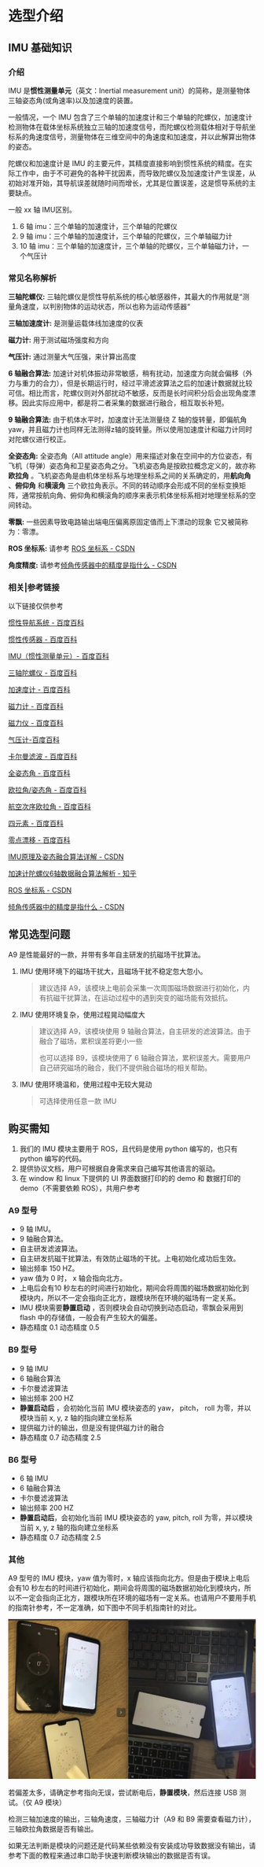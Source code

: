 # 选型介绍

## IMU 基础知识

### 介绍

IMU 是**惯性测量单元**（英文：Inertial measurement unit）的简称，是测量物体三轴姿态角(或角速率)以及加速度的装置。

一般情况，一个 IMU 包含了三个单轴的加速度计和三个单轴的陀螺仪，加速度计检测物体在载体坐标系统独立三轴的加速度信号，而陀螺仪检测载体相对于导航坐标系的角速度信号，测量物体在三维空间中的角速度和加速度，并以此解算出物体的姿态。

陀螺仪和加速度计是 IMU 的主要元件，其精度直接影响到惯性系统的精度。在实际工作中，由于不可避免的各种干扰因素，而导致陀螺仪及加速度计产生误差，从初始对准开始，其导航误差就随时间而增长，尤其是位置误差，这是惯导系统的主要缺点。

一般 xx 轴 IMU区别。

1. 6 轴 imu：三个单轴的加速度计，三个单轴的陀螺仪
2. 9 轴 imu：三个单轴的加速度计，三个单轴的陀螺仪，三个单轴磁力计
3. 10 轴 imu：三个单轴的加速度计，三个单轴的陀螺仪，三个单轴磁力计，一个气压计



### 常见名称解析

**三轴陀螺仪:** 三轴陀螺仪是惯性导航系统的核心敏感器件，其最大的作用就是“测量角速度，以判别物体的运动状态，所以也称为运动传感器“

**三轴加速度计:** 是测量运载体线加速度的仪表

**磁力计:** 用于测试磁场强度和方向

**气压计:** 通过测量大气压强，来计算出高度

**6 轴融合算法:** 加速计对机体振动非常敏感，稍有扰动，加速度方向就会偏移（外力与重力的合力），但是长期运行时，经过平滑滤波算法之后的加速计数据就比较可信。相比而言，陀螺仪则对外部扰动不敏感，反而是长时间积分后会出现角度漂移。因此实际应用中，都是将二者采集的数据进行融合，相互取长补短。

**9 轴融合算法:** 由于机体水平时，加速度计无法测量绕 Z 轴的旋转量，即偏航角 yaw，并且磁力计也同样无法测得z轴的旋转量。所以使用加速度计和磁力计同时对陀螺仪进行校正。

**全姿态角:** 全姿态角（All attitude angle）用来描述对象在空间中的方位姿态，有飞机（导弹）姿态角和卫星姿态角之分。飞机姿态角是按欧拉概念定义的，故亦称**欧拉角** 。飞机姿态角是由机体坐标系与地理坐标系之间的关系确定的，用**航向角** 、**俯仰角** 和**横滚角** 三个欧拉角表示。不同的转动顺序会形成不同的坐标变换矩阵，通常按航向角、俯仰角和横滚角的顺序来表示机体坐标系相对地理坐标系的空间转动。

**零飘:** 一些因素导致电路输出端电压偏离原固定值而上下漂动的现象 它又被简称为：零漂。

**ROS 坐标系:** 请参考 [ROS 坐标系 - CSDN](https://blog.csdn.net/shixiaolu63/article/details/78496457)

**角度精度:** 请参考[倾角传感器中的精度是指什么 - CSDN](https://blog.csdn.net/ZITN001/article/details/104977227)



### 相关|参考链接

以下链接仅供参考

[惯性导航系统 - 百度百科](https://baike.baidu.com/item/%E6%83%AF%E6%80%A7%E5%AF%BC%E8%88%AA%E7%B3%BB%E7%BB%9F/2286423)

[惯性传感器 - 百度百科](https://baike.baidu.com/item/%E6%83%AF%E6%80%A7%E4%BC%A0%E6%84%9F%E5%99%A8/5302574)

[IMU（惯性测量单元）- 百度百科](https://baike.baidu.com/item/IMU/23629630?fr=aladdin)

[三轴陀螺仪 - 百度百科](https://baike.baidu.com/item/%E4%B8%89%E8%BD%B4%E9%99%80%E8%9E%BA%E4%BB%AA/3785697?fr=aladdin)

[加速度计 - 百度百科](https://baike.baidu.com/item/%E5%8A%A0%E9%80%9F%E5%BA%A6%E8%AE%A1)

[磁力计 - 百度百科](https://baike.baidu.com/item/%E7%A3%81%E5%8A%9B%E8%AE%A1/4560428?fr=aladdin)

[磁力仪 - 百度百科](https://baike.baidu.com/item/%E7%A3%81%E5%8A%9B%E4%BB%AA?fr=aladdin)

[气压计-百度百科](https://baike.baidu.com/item/%E6%B0%94%E5%8E%8B%E8%AE%A1)

[卡尔曼滤波 - 百度百科](https://baike.baidu.com/item/%E5%8D%A1%E5%B0%94%E6%9B%BC%E6%BB%A4%E6%B3%A2/5485372?fr=aladdin)

[全姿态角 - 百度百科](https://baike.baidu.com/item/%E5%85%A8%E5%A7%BF%E6%80%81%E8%A7%92)

[欧拉角/姿态角 - 百度百科](https://baike.baidu.com/item/%E5%81%8F%E8%88%AA%E8%A7%92/4783835#3)

[航空次序欧拉角 - 百度百科](https://baike.baidu.com/item/%E8%88%AA%E7%A9%BA%E6%AC%A1%E5%BA%8F%E6%AC%A7%E6%8B%89%E8%A7%92/15275390)

[四元素 - 百度百科](https://baike.baidu.com/item/%E5%9B%9B%E5%85%83%E6%95%B0/5795379)

[零点漂移 - 百度百科](https://baike.baidu.com/item/%E9%9B%B6%E7%82%B9%E6%BC%82%E7%A7%BB/3701123)

[IMU原理及姿态融合算法详解 - CSDN](https://blog.csdn.net/RoboChengzi/article/details/97616482)

[加速计陀螺仪6轴数据融合算法解析 - 知乎](https://zhuanlan.zhihu.com/p/80799574)

[ROS 坐标系 - CSDN](https://blog.csdn.net/shixiaolu63/article/details/78496457)

[倾角传感器中的精度是指什么 - CSDN](https://blog.csdn.net/ZITN001/article/details/104977227)



## 常见选型问题

A9 是性能最好的一款，并带有多年自主研发的抗磁场干扰算法。



1. IMU 使用环境下的磁场干扰大，且磁场干扰不稳定忽大忽小。

   > 建议选择 A9，该模块上电前会采集一次周围磁场数据进行初始化，内有抗磁干扰算法，在运动过程中的遇到突变的磁场能有效抵抗。

2. IMU 使用环境复杂，使用过程晃动幅度大

   >建议选择 A9，该模块使用 9 轴融合算法，自主研发的滤波算法。由于融合了磁场，累积误差将更小一些
   >
   >也可以选择 B9，该模块使用了 6 轴融合算法，累积误差大。需要用户自己研究磁场的融合，我们不提供融合磁场的相关帮助。

3. IMU 使用环境温和，使用过程中无较大晃动

   >可选择使用任意一款 IMU



## 购买需知

1. 我们的 IMU 模块主要用于 ROS，且代码是使用 python 编写的，也只有 python 编写的代码。
2. 提供协议文档，用户可根据自身需求来自己编写其他语言的驱动。
3. 在 window 和 linux 下提供的 UI 界面数据打印的的 demo 和 数据打印的 demo（不需要依赖 ROS），共用户参考 



### A9 型号

* 9 轴 IMU。
* 9 轴融合算法。
* 自主研发滤波算法。
* 自主研发抗磁干扰算法，有效防止磁场的干扰。上电初始化成功后生效。
* 输出频率 150 HZ。
* yaw 值为 0 时， x 轴会指向北方。
* 上电后会有10 秒左右的时间进行初始化，期间会将周围的磁场数据初始化到模块内，所以不一定会指向正北方，跟模块所在环境的磁场有一定关系。
* IMU 模块需要**静置启动** ，否则模块会自动切换到动态启动，零飘会采用到 flash 中的存储值，一般会有产生较大的偏差。
* 静态精度 0.1 动态精度 0.5



### B9 型号

* 9 轴 IMU
* 6 轴融合算法
* 卡尔曼滤波算法
* 输出频率 200 HZ
* **静置启动后** ，会初始化当前 IMU 模块姿态的 yaw， pitch， roll 为零，并以模块当前 x, y, z 轴的指向建立坐标系
* 提供磁力计的输出，但是没有提供磁力计的融合
* 静态精度 0.7 动态精度 2.5  



### B6 型号

* 6 轴 IMU
* 6 轴融合算法
* 卡尔曼滤波算法
* 输出频率 200 HZ
* **静置启动后**，会初始化当前 IMU 模块姿态的 yaw, pitch, roll 为零，并以模块当前 x, y, z 轴的指向建立坐标系
* 静态精度 0.7 动态精度 2.5



### 其他

A9 型号的 IMU 模块，yaw 值为零时，x 轴应该指向北方。但是由于模块上电后会有10 秒左右的时间进行初始化，期间会将周围的磁场数据初始化到模块内，所以不一定会指向正北方，跟模块所在环境的磁场有一定关系。也请用户不要用手机的指南针参考，不一定准确，如下图中不同手机指南针的对比。

![](./img/north.jpg)

若偏差太多，请确定参考指向无误，尝试断电后，**静置模块**，然后连接 USB 测试。（仅 A9 模块）

检测三轴加速度的输出，三轴角速度，三轴磁力计（A9 和 B9 需要查看磁力计），三轴欧拉角数据是否有输出。

如果无法判断是模块的问题还是代码某些依赖没有安装成功导致数据没有输出，请参考下面的教程来通过串口助手快速判断模块输出的数据是否有误。
